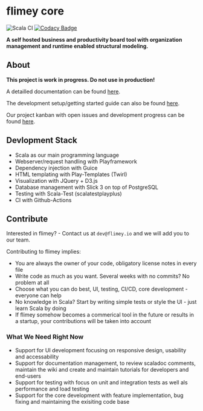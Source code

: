 # flimey core

![Scala CI](https://github.com/flimeyio/flimey-core/workflows/Scala%20CI/badge.svg)
[![Codacy Badge](https://app.codacy.com/project/badge/Grade/79c878997b5a477a87f9e7738cbf63bb)](https://www.codacy.com/gh/flimeyio/flimey-core/dashboard?utm_source=github.com&amp;utm_medium=referral&amp;utm_content=flimeyio/flimey-core&amp;utm_campaign=Badge_Grade)

**A self hosted business and productivity board tool with organization management and runtime enabled structural modeling.**

## About

**This project is work in progress. Do not use in production!**

A detailled documentation can be found [here](https://github.com/flimeyio/flimey-core/wiki).

The development setup/getting started guide can also be found [here](https://github.com/flimeyio/flimey-core/wiki/System-Setup).

Our project kanban with open issues and development progress can be found [here](https://github.com/flimeyio/flimey-core/projects/1).

## Devlopment Stack

* Scala as our main programming language
* Webserver/request handling with Playframework
* Dependency injection with Guice
* HTML templating with Play-Templates (Twirl)
* Visualization with JQuery + D3.js
* Database management with Slick 3 on top of PostgreSQL
* Testing with Scala-Test (scalatestplayplus)
* CI with Github-Actions

## Contribute

Interested in flimey? - Contact us at ``dev@flimey.io`` and we will add you to our team.

Contributing to flimey implies:

* You are always the owner of your code, obligatory license notes in every file
* Write code as much as you want. Several weeks with no commits? No problem at all
* Choose what you can do best, UI, testing, CI/CD, core development - everyone can help
* No knowledge in Scala? Start by writing simple tests or style the UI - just learn Scala by doing
* If flimey somehow becomes a commerical tool in the future or results in a startup, your contributions will be taken into account

### What We Need Right Now

* Support for UI development focusing on responsive design, usability and accessability
* Support for documentation management, to review scaladoc comments, maintain the wiki and create and maintain tutorials for developers and end-users
* Support for testing with focus on unit and integration tests as well als performance and load testing
* Support for the core development with feature implementation, bug fixing and maintaining the exisiting code base
